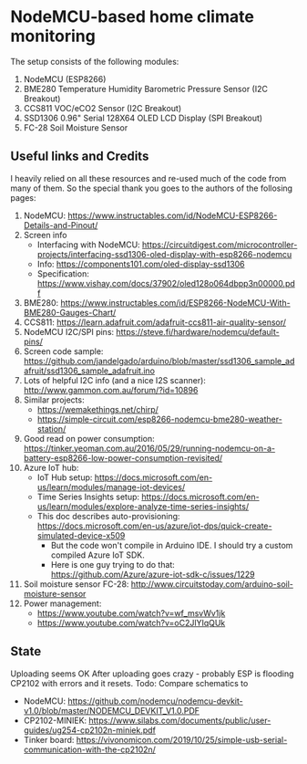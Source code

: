 # NodeMCU-based home climate monitoring

The setup consists of the following modules:

1. NodeMCU (ESP8266)
2. BME280 Temperature Humidity Barometric Pressure Sensor (I2C Breakout)
3. CCS811 VOC/eCO2 Sensor (I2C Breakout)
4. SSD1306 0.96" Serial 128X64 OLED LCD Display (SPI Breakout)
5. FC-28 Soil Moisture Sensor

## Useful links and Credits

I heavily relied on all these resources and re-used much of the code from many of them. So the special thank you goes to the authors of the follosing pages:

1. NodeMCU: https://www.instructables.com/id/NodeMCU-ESP8266-Details-and-Pinout/
2. Screen info
    * Interfacing with NodeMCU: https://circuitdigest.com/microcontroller-projects/interfacing-ssd1306-oled-display-with-esp8266-nodemcu 
    * Info: https://components101.com/oled-display-ssd1306
    * Specification: https://www.vishay.com/docs/37902/oled128o064dbpp3n00000.pdf
3. BME280: https://www.instructables.com/id/ESP8266-NodeMCU-With-BME280-Gauges-Chart/
4. CCS811: https://learn.adafruit.com/adafruit-ccs811-air-quality-sensor/
5. NodeMCU I2C/SPI pins: https://steve.fi/hardware/nodemcu/default-pins/
6. Screen code sample: https://github.com/jandelgado/arduino/blob/master/ssd1306_sample_adafruit/ssd1306_sample_adafruit.ino
7. Lots of helpful I2C info (and a nice I2S scanner): http://www.gammon.com.au/forum/?id=10896
8. Similar projects:
    * https://wemakethings.net/chirp/
    * https://simple-circuit.com/esp8266-nodemcu-bme280-weather-station/
9. Good read on power consumption: https://tinker.yeoman.com.au/2016/05/29/running-nodemcu-on-a-battery-esp8266-low-power-consumption-revisited/
10. Azure IoT hub: 
    * IoT Hub setup: https://docs.microsoft.com/en-us/learn/modules/manage-iot-devices/ 
    * Time Series Insights setup: https://docs.microsoft.com/en-us/learn/modules/explore-analyze-time-series-insights/ 
    * This doc describes auto-provisioning: https://docs.microsoft.com/en-us/azure/iot-dps/quick-create-simulated-device-x509
        * But the code won't compile in Arduino IDE. I should try a custom compiled Azure IoT SDK.
        * Here is one guy trying to do that: https://github.com/Azure/azure-iot-sdk-c/issues/1229
11. Soil moisture sensor FC-28: http://www.circuitstoday.com/arduino-soil-moisture-sensor
12. Power management: 
    * https://www.youtube.com/watch?v=wf_msvWv1jk
    * https://www.youtube.com/watch?v=oC2JlYIqQUk

## State

Uploading seems OK
After uploading goes crazy - probably ESP is flooding CP2102 with errors and it resets.
Todo: Compare schematics to
* NodeMCU: https://github.com/nodemcu/nodemcu-devkit-v1.0/blob/master/NODEMCU_DEVKIT_V1.0.PDF
* CP2102-MINIEK: https://www.silabs.com/documents/public/user-guides/ug254-cp2102n-miniek.pdf
* Tinker board: https://vivonomicon.com/2019/10/25/simple-usb-serial-communication-with-the-cp2102n/
